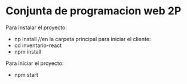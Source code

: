 # Conjunta de programacion web 2P

Para instalar el proyecto:
- np install //en la carpeta principal
para iniciar el cliente:
- cd inventario-react
- npm install

Para iniciar el proyecto:
- npm start


